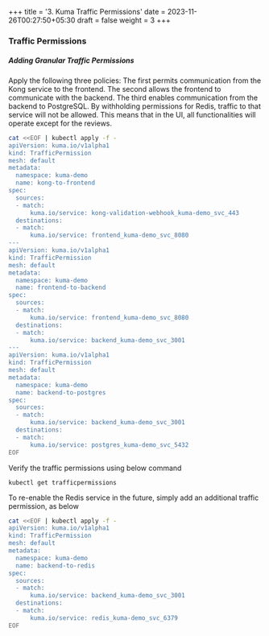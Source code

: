 +++
title = '3. Kuma Traffic Permissions'
date = 2023-11-26T00:27:50+05:30
draft = false
weight = 3
+++

### Traffic Permissions

##### Adding Granular Traffic Permissions

Apply the following three policies: The first permits communication from the Kong service to the frontend. The second allows the frontend to communicate with the backend. The third enables communication from the backend to PostgreSQL. By withholding permissions for Redis, traffic to that service will not be allowed.  This means that in the UI, all functionalities will operate except for the reviews.

``` bash
cat <<EOF | kubectl apply -f -
apiVersion: kuma.io/v1alpha1
kind: TrafficPermission
mesh: default
metadata:
  namespace: kuma-demo
  name: kong-to-frontend
spec:
  sources:
  - match:
      kuma.io/service: kong-validation-webhook_kuma-demo_svc_443
  destinations:
  - match:
      kuma.io/service: frontend_kuma-demo_svc_8080
---
apiVersion: kuma.io/v1alpha1
kind: TrafficPermission
mesh: default
metadata:
  namespace: kuma-demo
  name: frontend-to-backend
spec:
  sources:
  - match:
      kuma.io/service: frontend_kuma-demo_svc_8080
  destinations:
  - match:
      kuma.io/service: backend_kuma-demo_svc_3001
---
apiVersion: kuma.io/v1alpha1
kind: TrafficPermission
mesh: default
metadata:
  namespace: kuma-demo
  name: backend-to-postgres
spec:
  sources:
  - match:
      kuma.io/service: backend_kuma-demo_svc_3001
  destinations:
  - match:
      kuma.io/service: postgres_kuma-demo_svc_5432
EOF

```

Verify the traffic permissions using below command

`kubectl get trafficpermissions`

To re-enable the Redis service in the future, simply add an additional traffic permission, as below

``` bash 
cat <<EOF | kubectl apply -f - 
apiVersion: kuma.io/v1alpha1
kind: TrafficPermission
mesh: default
metadata:
  namespace: kuma-demo
  name: backend-to-redis
spec:
  sources:
  - match:
      kuma.io/service: backend_kuma-demo_svc_3001
  destinations:
  - match:
      kuma.io/service: redis_kuma-demo_svc_6379
EOF

```

